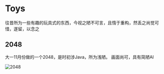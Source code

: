 # Toys

往昔所为一些有趣的玩具式的东西，今视之陋不可言，且惰于重构，然丢之尚觉可惜，遂留，以念之


## 2048
大一11月份做的一个2048，是时初涉Java，所为浅陋。
画面尚可，具有简陋AI

![2048](https://github.com/omsfuk/toys/master/_2048/2048.png "2048")
